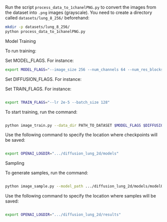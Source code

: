 
Run the script `process_data_to_1chanelPNG.py` to convert the images from the dataset into `.png` images (grayscale). You need to create a directory called `datasets/lung_8_256/` beforehand:

```bash
mkdir -p datasets/lung_8_256/
python process_data_to_1chanelPNG.py
```

Model Training

To run training:

Set MODEL_FLAGS. For instance:

```bash
export MODEL_FLAGS="--image_size 256 --num_channels 64 --num_res_blocks 1 --attention_resolutions 1"
```

Set DIFFUSION_FLAGS. For instance:

Set TRAIN_FLAGS. For instance:
```bash

export TRAIN_FLAGS="--lr 2e-5 --batch_size 128"
```

To start training, run the command:
```bash

python image_train.py --data_dir PATH_TO_DATASET $MODEL_FLAGS $DIFFUSION_FLAGS $TRAIN_FLAGS
```

Use the following command to specify the location where checkpoints will be saved:
```bash

export OPENAI_LOGDIR=".../diffusion_lung_2d/models"
```

Sampling

To generate samples, run the command:
```bash

python image_sample.py --model_path .../diffusion_lung_2d/models/model010000.pt $MODEL_FLAGS $DIFFUSION_FLAGS --num_samples NUMBER_OF_SAMPLES
```

Use the following command to specify the location where samples will be saved:
```bash

export OPENAI_LOGDIR=".../diffusion_lung_2d/results"
```
